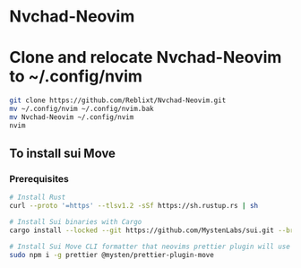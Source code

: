 # Nvchad-Neovim

# Clone and relocate Nvchad-Neovim to ~/.config/nvim
```bash
git clone https://github.com/Reblixt/Nvchad-Neovim.git 
mv ~/.config/nvim ~/.config/nvim.bak
mv Nvchad-Neovim ~/.config/nvim
nvim
```

## To install sui Move 
### Prerequisites

```bash 
# Install Rust 
curl --proto '=https' --tlsv1.2 -sSf https://sh.rustup.rs | sh

# Install Sui binaries with Cargo
cargo install --locked --git https://github.com/MystenLabs/sui.git --branch mainnet sui --features tracing

# Install Sui Move CLI formatter that neovims prettier plugin will use
sudo npm i -g prettier @mysten/prettier-plugin-move

```
